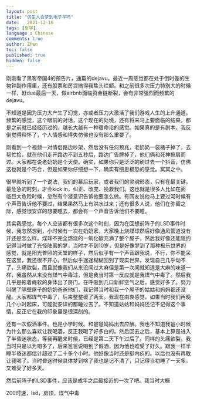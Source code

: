 ```yaml
---
layout: post
title: "仿生人会梦到电子羊吗"
date:   2021-12-16
tags: [哲学]
language : Chinese
comments: true
author: Zhen
toc: false
published: true
hidden: false
---
```

刚刚看了黑客帝国4的预告片，通篇的dejavu。最近一周感觉都在处于倒时差的生物钟副作用里，还有股票和房贷搞得我焦头烂额。和之前很多次压力特别大的时候一样，赶due最后一天，做airbnb面临资金链断裂，会有非常强烈而频繁的dejavu。

不知道是因为压力大产生了幻觉，亦或者压力大激活了我们游戏人生的上升通道。频繁的感觉，这个眼前的对话，这个现在的处境，还有将来马上要面临的结果，都是之前就已经经历过的。越长大越有一种宿命论的感觉。如果真的是有剧本，我反倒觉得释怀了，个人情感和得失仿佛也没有那么重要了。

刚看到一个视频一对情侣路边吵架，然后没有任何预兆，老奶奶一袋橘子掉了，去帮忙捡，就在他们走开路边不到五秒后，路边广告牌掉了，他们俩和死神擦肩而过。大家都在说老奶奶是个天使。确实，如果你只是泛泛的刷过去一个抖音，仿佛这也就是个巧合，但是如果你仔细想一下，确实有细思极恐的感觉。冥冥之中。

很早就听到了一个说法，我们的幕后玩家，或者我们的灵魂形态，只有在最关键，最危急的时刻，才会kick in，纠正、改变、挽救我们。这也就是很多人比如在面临巨大危险时候，忽然有个潜意识告诉他要怎么做。有网友说他马上要过河时候有个声音告诉他不要过，结果果然马上有洪水过来；还有很多人说，他们在弥留之际，感觉很安详的想要睡去，都会有一个声音告诉他们不要睡。

其实我感觉，每个人应该都有很多次这个时刻，因为在回想前阵子的LSD事件时候，我忽然想到，小时候有一次在奶奶家，大家晚上烧煤球然后好像通风管道没有开还是怎么样。煤球不完全燃烧的一氧化碳充满了整个屋子，然后我好像还能隐约记得当时做了光怪陆离的梦，当时才不到10岁，但是好像梦到了那种极乐世界的感觉，就是阳光普照的天堂的样子，然后似乎有一个声音跟我说，不行，你不能呆在这里，我还很不开心，然后似乎迷迷糊糊回到了现实世界，发现自己几乎动不了，头痛欲裂，而且就像我们从来没闻过大麻但是第一次闻就知道是大麻的味道一样，我虽然从来没有煤气中毒过，但是我当时第一反应就是我煤气中毒了。然后我几乎是拖着瘫软的身体出了房门。在呼吸到几口新鲜空气之后，感觉好多了。努力叫醒了隔壁屋子的奶奶爸爸他们，我记得当时和我一个屋子的姑姑和妈妈都还没醒。大家都煤气中毒了，后来整整缓了两天。我现在由衷感觉，如果当时我们再晚几个小时起床，可能就安详的都睡过去了。不知道姑姑和妈妈还记不记得这个事情，反正它在我的印象里是很深刻的。

还有一次假酒事件。也是小学时候。和爸爸妈妈出去应酬。我也不知道我爸小时候为什么那么喜欢让我喝酒，反正我喝了好多白的。然后回去之后，基本上算是进入了半昏迷状态，等我再醒来时候，已经是第二天下午过后了。同样的头痛欲裂，我当时只是以为喝多了，后来爸爸说喝到了假酒，因为他也难受了好久。跟我一样半睡半昏迷都估计超过了二十多个小时。他好像当时还是挺内疚的。以后也没有再敢让我喝了。当时昏迷时候具体梦到啥了我也是记不清了，只记得当初睡了一天多，又难受了好多天。

然后前阵子的LSD事件，应该是成年之后最接近的一次了吧。我当时大概

200时速，lsd，房顶，煤气中毒
<!--stackedit_data:
eyJoaXN0b3J5IjpbLTE3OTIwMjg3MjMsMTE5Mzk2OTQ2Nl19
-->